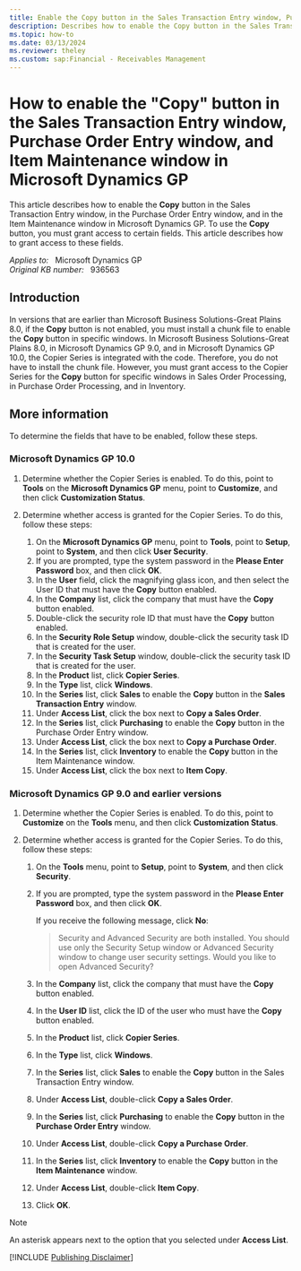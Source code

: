 ```yaml
---
title: Enable the Copy button in the Sales Transaction Entry window, Purchase Order Entry window, and Item Maintenance window
description: Describes how to enable the Copy button in the Sales Transaction Entry window, in the Purchase Order Entry window, and in the Item Maintenance window in Microsoft Dynamics GP.
ms.topic: how-to
ms.date: 03/13/2024
ms.reviewer: theley
ms.custom: sap:Financial - Receivables Management
---
```

# How to enable the "Copy" button in the Sales Transaction Entry window, Purchase Order Entry window, and Item Maintenance window in Microsoft Dynamics GP

This article describes how to enable the **Copy** button in the Sales Transaction Entry window, in the Purchase Order Entry window, and in the Item Maintenance window in Microsoft Dynamics GP. To use the **Copy** button, you must grant access to certain fields. This article describes how to grant access to these fields.

_Applies to:_ &nbsp; Microsoft Dynamics GP  
_Original KB number:_ &nbsp; 936563

## Introduction

In versions that are earlier than Microsoft Business Solutions-Great Plains 8.0, if the **Copy** button is not enabled, you must install a chunk file to enable the **Copy** button in specific windows. In Microsoft Business Solutions-Great Plains 8.0, in Microsoft Dynamics GP 9.0, and in Microsoft Dynamics GP 10.0, the Copier Series is integrated with the code. Therefore, you do not have to install the chunk file. However, you must grant access to the Copier Series for the **Copy** button for specific windows in Sales Order Processing, in Purchase Order Processing, and in Inventory.

## More information

To determine the fields that have to be enabled, follow these steps.

### Microsoft Dynamics GP 10.0

1. Determine whether the Copier Series is enabled. To do this, point to **Tools** on the **Microsoft Dynamics GP** menu, point to **Customize**, and then click **Customization Status**.

2. Determine whether access is granted for the Copier Series. To do this, follow these steps:

    1. On the **Microsoft Dynamics GP** menu, point to **Tools**, point to **Setup**, point to **System**, and then click **User Security**.
    2. If you are prompted, type the system password in the **Please Enter Password** box, and then click **OK**.
    3. In the **User** field, click the magnifying glass icon, and then select the User ID that must have the **Copy** button enabled.
    4. In the **Company** list, click the company that must have the **Copy** button enabled.
    5. Double-click the security role ID that must have the **Copy** button enabled.
    6. In the **Security Role Setup** window, double-click the security task ID that is created for the user.
    7. In the **Security Task Setup** window, double-click the security task ID that is created for the user.
    8. In the **Product** list, click **Copier Series**.
    9. In the **Type** list, click **Windows**.
    10. In the **Series** list, click **Sales** to enable the **Copy** button in the **Sales Transaction Entry** window.
    11. Under **Access List**, click the box next to **Copy a Sales Order**.
    12. In the **Series** list, click **Purchasing** to enable the **Copy** button in the Purchase Order Entry window.
    13. Under **Access List**, click the box next to **Copy a Purchase Order**.
    14. In the **Series** list, click **Inventory** to enable the **Copy** button in the Item Maintenance window.
    15. Under **Access List**, click the box next to **Item Copy**.

### Microsoft Dynamics GP 9.0 and earlier versions

1. Determine whether the Copier Series is enabled. To do this, point to **Customize** on the **Tools** menu, and then click **Customization Status**.
2. Determine whether access is granted for the Copier Series. To do this, follow these steps:

    1. On the **Tools** menu, point to **Setup**, point to **System**, and then click **Security**.

    2. If you are prompted, type the system password in the **Please Enter Password** box, and then click **OK**.

        If you receive the following message, click **No**:

        > Security and Advanced Security are both installed. You should use only the Security Setup window or Advanced Security window to change user security settings. Would you like to open Advanced Security?
    3. In the **Company** list, click the company that must have the **Copy** button enabled.
    4. In the **User ID** list, click the ID of the user who must have the **Copy** button enabled.
    5. In the **Product** list, click **Copier Series**.
    6. In the **Type** list, click **Windows**.
    7. In the **Series** list, click **Sales** to enable the **Copy** button in the Sales Transaction Entry window.
    8. Under **Access List**, double-click **Copy a Sales Order**.
    9. In the **Series** list, click **Purchasing** to enable the **Copy** button in the **Purchase Order Entry** window.
    10. Under **Access List**, double-click **Copy a Purchase Order**.
    11. In the **Series** list, click **Inventory** to enable the **Copy** button in the **Item Maintenance** window.
    12. Under **Access List**, double-click **Item Copy**.
    13. Click **OK**.

> [!NOTE]
> An asterisk appears next to the option that you selected under **Access List**.

[!INCLUDE [Publishing Disclaimer](../../includes/publishing-disclaimer.md)]
